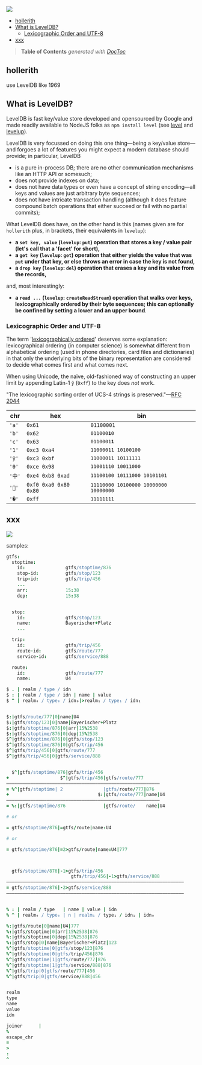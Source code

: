 ![](https://github.com/loveencounterflow/hollerith/raw/master/art/hollerith.png)


- [hollerith](#hollerith)
- [What is LevelDB?](#what-is-leveldb)
	- [Lexicographic Order and UTF-8](#lexicographic-order-and-utf-8)
- [xxx](#xxx)

> **Table of Contents**  *generated with [DocToc](http://doctoc.herokuapp.com/)*


## hollerith


use LevelDB like 1969


## What is LevelDB?

LevelDB is fast key/value store developed and opensourced by Google and made readily available to NodeJS
folks as `npm install level` (see [level](https://github.com/level/level) and
[levelup](https://github.com/rvagg/node-levelup)).

LevelDB is very focussed on doing this one thing—being a key/value store—and forgoes a lot of features
you might expect a modern database should provide; in particular, LevelDB

* is a pure in-process DB; there are no other communication mechanisms like an HTTP API or somesuch;
* does not provide indexes on data;
* does not have data types or even have a concept of string encoding—all keys and values are just
  arbitrary byte sequences;
* does not have intricate transaction handling (although it does feature compound batch operations that
  either succeed or fail with no partial commits);

What LevelDB does have, on the other hand is this (names given are for `hollerith` plus, in brackets,
their equivalents in `levelup`):

* **a `set key, value` (`levelup`: `put`) operation that stores a key / value pair (let's call that a 'facet' for short),**
* **a `get key` (`levelup`: `get`) operation that either yields the value that was `put` under that key, or else throws an
  error in case the key is not found,**
* **a `drop key` (`levelup`: `del`) operation that erases a key and its value from the records,**

and, most interestingly:

* **a `read ...` (`levelup`: `createReadStream`) operation that walks over keys, lexicographically
  ordered by their byte sequences; this can optionally be confined by setting a lower and an upper bound**.

### Lexicographic Order and UTF-8

The term '[lexicographically ordered](http://en.wikipedia.org/wiki/Lexicographical_order)' deserves some
explanation: lexicographical ordering (in computer science) is somewhat different from alphabetical ordering
(used in phone directories, card files and dictionaries) in that only the underlying bits of the binary
representation are considered to decide what comes first and what comes next.

When using Unicode, the naïve, old-fashioned way of constructing an upper limit by appending Latin-1 `ÿ`
(`0xff`) to the key does *not* work.


"The lexicographic sorting order of UCS-4 strings is preserved."—[RFC 2044](https://www.ietf.org/rfc/rfc2044.txt)



|  chr   |          hex          |                  bin                  |
| ------ | --------------------- | ------------------------------------- |
| `'a'`  | `0x61`                | `01100001`                            |
| `'b'`  | `0x62`                | <tt>011000<b>1</b>0</tt>                            |
| `'c'`  | `0x63`                | <tt>0110001<b>1</b></tt>                            |
| `'1'`  | `0xc3 0xa4`           | <tt>11000011 10100100</tt>                   |
| `'ÿ'`  | `0xc3 0xbf`           | <tt>11000011 10111111</tt>                   |
| `'Θ'`  | `0xce 0x98`           | <tt>11001110 10011000</tt>                   |
| `'中'` | `0xe4 0xb8 0xad`      | <tt>11100100 10111000 10101101</tt>          |
| `'𠀀'`  | `0xf0 0xa0 0x80 0x80` | <tt>11110000 10100000 10000000 10000000</tt> |
| `'�'`  | `0xff`                | <tt>11111111</tt>                            |




## xxx

![](https://github.com/loveencounterflow/hollerith/raw/master/art/082.jpg)



samples:

```coffee
gtfs:
  stoptime:
    id:               gtfs/stoptime/876
    stop-id:          gtfs/stop/123
    trip-id:          gtfs/trip/456
    ...
    arr:              15:38
    dep:              15:38


  stop:
    id:               gtfs/stop/123
    name:             Bayerischer+Platz
    ...

  trip:
    id:               gtfs/trip/456
    route-id:         gtfs/route/777
    service-id:       gtfs/service/888

  route:
    id:               gtfs/route/777
    name:             U4

$ . | realm / type / idn
$ : | realm / type / idn | name | value
$ ^ | realm₀ / type₀ / idn₀|>realm₁ / type₁ / idn₁


$:|gtfs/route/777|0|name|U4
$:|gtfs/stop/123|0|name|Bayerischer+Platz
$:|gtfs/stoptime/876|0|arr|15%2538
$:|gtfs/stoptime/876|0|dep|15%2538
$^|gtfs/stoptime/876|0|gtfs/stop/123
$^|gtfs/stoptime/876|0|gtfs/trip/456
$^|gtfs/trip/456|0|gtfs/route/777
$^|gtfs/trip/456|0|gtfs/service/888


  $^|gtfs/stoptime/876|gtfs/trip/456
+                   $^|gtfs/trip/456|gtfs/route/777
—————————————————————————————————————————————————————————
= %^|gtfs/stoptime| 2               |gtfs/route/777|876
+                                 $:|gtfs/route/777|name|U4
—————————————————————————————————————————————————————————
= %:|gtfs/stoptime/876              |gtfs/route/    name|U4

# or

= gtfs/stoptime/876|=gtfs/route|name:U4

# or

= gtfs/stoptime/876|=2>gtfs/route|name:U4|777



  gtfs/stoptime/876|-1>gtfs/trip/456
                        gtfs/trip/456|-1>gtfs/service/888
——————————————————————————————————————————————————————————————————
= gtfs/stoptime/876|-2>gtfs/service/888
——————————————————————————————————————————————————————————————————


% : | realm / type   | name | value | idn
% ^ | realm₀ / type₀ | n | realm₁ / type₁ / idn₁ | idn₀

%:|gtfs/route|0|name|U4|777
%:|gtfs/stoptime|0|arr|15%2538|876
%:|gtfs/stoptime|0|dep|15%2538|876
%:|gtfs/stop|0|name|Bayerischer+Platz|123
%^|gtfs/stoptime|0|gtfs/stop/123|876
%^|gtfs/stoptime|0|gtfs/trip/456|876
%^|gtfs/stoptime|1|gtfs/route/777|876
%^|gtfs/stoptime|1|gtfs/service/888|876
%^|gtfs/trip|0|gtfs/route/777|456
%^|gtfs/trip|0|gtfs/service/888|456


realm
type
name
value
idn

joiner      |
%
escape_chr
=
>
:
^
```


